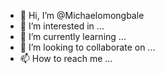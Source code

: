 - 👋 Hi, I’m @Michaelomongbale
- 👀 I’m interested in ...
- 🌱 I’m currently learning ...
- 💞️ I’m looking to collaborate on ...
- 📫 How to reach me ...

<!---
Michaelomongbale/Michaelomongbale is a ✨ special ✨ repository because its `README.md` (this file) appears on your GitHub profile.
You can click the Preview link to take a look at your changes.
--->
